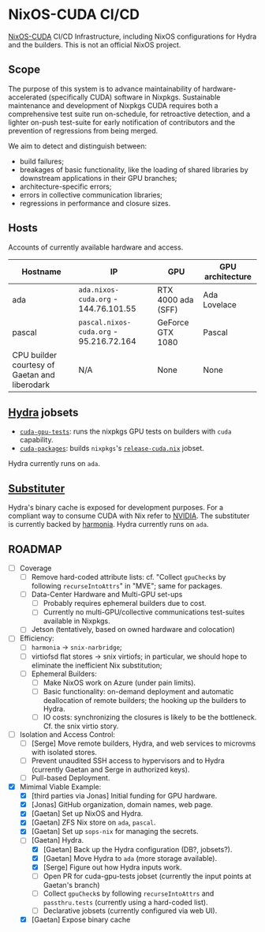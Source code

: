 # NixOS-CUDA CI/CD

[NixOS-CUDA](https://hydra.nixos-cuda.org) CI/CD Infrastructure, including NixOS configurations for Hydra and the builders.
This is not an official NixOS project.

## Scope

The purpose of this system is to advance maintainability of hardware-accelerated (specifically CUDA) software in Nixpkgs.
Sustainable maintenance and development of Nixpkgs CUDA requires both a comprehensive test suite run on-schedule, for retroactive detection,
and a lighter on-push test-suite for early notification of contributors and the prevention of regressions from being merged.

We aim to detect and distinguish between:
- build failures;
- breakages of basic functionality, like the loading of shared libraries by downstream applications in their GPU branches;
- architecture-specific errors;
- errors in collective communication libraries;
- regressions in performance and closure sizes.

## Hosts

Accounts of currently available hardware and access.

| Hostname  | IP                                       | GPU                   | GPU architecture  |
|-----------|------------------------------------------|-----------------------|-------------------|
| ada       | `ada.nixos-cuda.org` - 144.76.101.55     | RTX 4000 ada (SFF)    | Ada Lovelace      |
| pascal    | `pascal.nixos-cuda.org` - 95.216.72.164  | GeForce GTX 1080      | Pascal            |
| CPU builder courtesy of Gaetan and liberodark | N/A | None | None |

## [Hydra](https://hydra.nixos-cuda.org) jobsets

- [`cuda-gpu-tests`](https://hydra.nixos-cuda.org/jobset/cuda/cuda-gpu-tests): runs the nixpkgs GPU tests on builders with `cuda` capability.
- [`cuda-packages`](https://hydra.nixos-cuda.org/jobset/cuda/cuda-packages): builds `nixpkgs`'s [`release-cuda.nix`](https://github.com/NixOS/nixpkgs/blob/master/pkgs/top-level/release-cuda.nix) jobset.

Hydra currently runs on `ada`.

## [Substituter](https://cache.nixos-cuda.org)

Hydra's binary cache is exposed for development purposes.
For a compliant way to consume CUDA with Nix refer to [NVIDIA](https://developer.nvidia.com/blog/developers-can-now-get-cuda-directly-from-their-favorite-third-party-platforms).
The substituter is currently backed by [harmonia](https://github.com/nix-community/harmonia).
Hydra currently runs on `ada`.

## ROADMAP

- [ ] Coverage
    - [ ] Remove hard-coded attribute lists: cf. "Collect `gpuCheck`s by following `recurseIntoAttrs`" in "MVE"; same for packages.
    - [ ] Data-Center Hardware and Multi-GPU set-ups
      - [ ] Probably requires ephemeral builders due to cost.
      - [ ] Currently no multi-GPU/collective communications test-suites available in Nixpkgs.
    - [ ] Jetson (tentatively, based on owned hardware and colocation)
- [ ] Efficiency:
    - [ ] `harmonia` → `snix-narbridge`;
    - [ ] virtiofsd flat stores → snix virtiofs; in particular, we should hope to eliminate the inefficient Nix substitution;
    - [ ] Ephemeral Builders:
        - [ ] Make NixOS work on Azure (under pain limits).
        - [ ] Basic functionality: on-demand deployment and automatic deallocation of remote builders; the hooking up the builders to Hydra.
        - [ ] IO costs: synchronizing the closures is likely to be the bottleneck. Cf. the snix virtio story.
- [ ] Isolation and Access Control:
    - [ ] [Serge] Move remote builders, Hydra, and web services to microvms with isolated stores.
    - [ ] Prevent unaudited SSH access to hypervisors and to Hydra (currently Gaetan and Serge in authorized keys).
    - [ ] Pull-based Deployment.
- [x] Mimimal Viable Example:
    - [x] [third parties via Jonas] Initial funding for GPU hardware.
    - [x] [Jonas] GitHub organization, domain names, web page.
    - [x] [Gaetan] Set up NixOS and Hydra.
    - [x] [Gaetan] ZFS Nix store on `ada`, `pascal`.
    - [x] [Gaetan] Set up `sops-nix` for managing the secrets.
    - [ ] [Gaetan] Hydra.
        - [x] [Gaetan] Back up the Hydra configuration (DB?, jobsets?).
        - [x] [Gaetan] Move Hydra to `ada` (more storage available).
        - [x] [Serge] Figure out how Hydra inputs work.
        - [ ] Open PR for cuda-gpu-tests jobset (currently the input points at Gaetan's branch)
        - [ ] Collect `gpuCheck`s by following `recurseIntoAttrs` and `passthru.tests` (currently using a hard-coded list). 
        - [ ] Declarative jobsets (currently configured via web UI).
    - [x] [Gaetan] Expose binary cache
